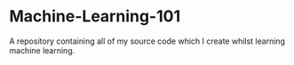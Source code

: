 # Machine-Learning-101
A repository containing all of my source code which I create whilst learning machine learning.
